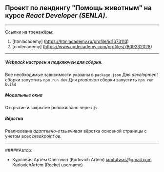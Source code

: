 ## Проект по лендингу "Помощь животным" на курсе *React Developer (SENLA)*.
---
Ссылки на тренажёры:
1. [htmlacademy] (https://htmlacademy.ru/profile/id1673113)
2. [codecademy] (https://www.codecademy.com/profiles/7809232028)
---
   
##### Webpack настроен и подключен для сборки.
Все необходимые зависимости указаны в ```package.json```
Для *development* сборки запустить ```npm run dev```
Для *producton* сборки запустить ```npm run build```

##### Модальные окна 
Открытие и закрытие реализовано через ```js```.

##### Вёрстка
Реализована *адаптивно-отзывчивая* вёрстка основной страницы с учетом всех *breakpoint'ов*.
***
#####Автор:
+ Курлович Артём Олегович (Kurlovich Artem)
 iamtutwas@gmail.com 
 KurlovichArtem (Rocket username)
